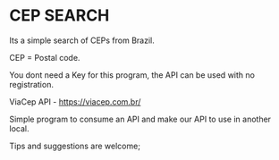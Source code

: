 # CEP SEARCH

Its a simple search of CEPs from Brazil.

CEP = Postal code.

You dont need a Key for this program, the API can be used with no registration.

ViaCep API - https://viacep.com.br/

Simple program to consume an API and make our API to use in another local.

Tips and suggestions are welcome;
